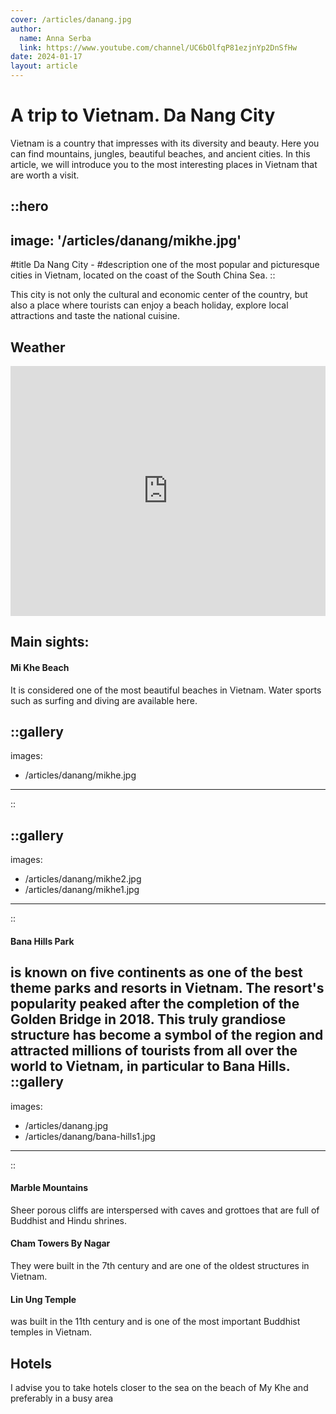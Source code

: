 ```yaml
---
cover: /articles/danang.jpg
author:
  name: Anna Serba
  link: https://www.youtube.com/channel/UC6bOlfqP81ezjnYp2DnSfHw
date: 2024-01-17
layout: article
---
```


# A trip to Vietnam. Da Nang City

Vietnam is a country that impresses with its diversity and beauty. Here you can find mountains, jungles, beautiful beaches, and ancient cities. In this article, we will introduce you to the most interesting places in Vietnam that are worth a visit.

::hero
---
image: '/articles/danang/mikhe.jpg'
---
#title
Da Nang City -
#description
one of the most popular and picturesque cities in Vietnam, located on the coast of the South China Sea.
::

This city is not only the cultural and economic center of the country, but also a place where tourists can enjoy a beach holiday, explore local attractions and taste the national cuisine.

## Weather

<iframe width="100%" height="400px" src="https://www.youtube.com/embed/T3qxiOQkjMI?si=4YZchK2yL_cM-QwK" title="YouTube video player. Da Nang Weather Guide: Best Time to Visit" frameborder="0" allow="accelerometer; autoplay; clipboard-write; encrypted-media; gyroscope; picture-in-picture; web-share" allowfullscreen></iframe>

## Main sights:
#### Mi Khe Beach

It is considered one of the most beautiful beaches in Vietnam. Water sports such as surfing and diving are available here.

::gallery
---
images:
  - /articles/danang/mikhe.jpg
---
::

::gallery
---
images:
  - /articles/danang/mikhe2.jpg
  - /articles/danang/mikhe1.jpg
---
::

#### Bana Hills Park
is known on five continents as one of the best theme parks and resorts in Vietnam. 
The resort's popularity peaked after the completion of the Golden Bridge in 2018. This truly grandiose structure has become a symbol of the region and attracted millions of tourists from all over the world to Vietnam, in particular to Bana Hills.
::gallery
---
images:
  - /articles/danang.jpg
  - /articles/danang/bana-hills1.jpg
---
::

#### Marble Mountains
Sheer porous cliffs are interspersed with caves and grottoes that are full of Buddhist and Hindu shrines.

#### Cham Towers By Nagar
They were built in the 7th century and are one of the oldest structures in Vietnam.

#### Lin Ung Temple
was built in the 11th century and is one of the most important Buddhist temples in Vietnam.

## Hotels
I advise you to take hotels closer to the sea on the beach of My Khe and preferably in a busy area



